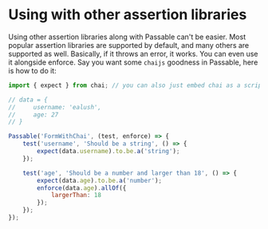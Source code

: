 # Using with other assertion libraries
Using other assertion libraries along with Passable can't be easier. Most popular assertion libraries are supported by default, and many others are supported as well. Basically, if it throws an error, it works. You can even use it alongside enforce. Say you want some `chaijs` goodness in Passable, here is how to do it:

```js
import { expect } from chai; // you can also just embed chai as a script tag if you don't use es6 imports

// data = {
//     username: 'ealush',
//     age: 27
// }

Passable('FormWithChai', (test, enforce) => {
    test('username', 'Should be a string', () => {
        expect(data.username).to.be.a('string');
    });

    test('age', 'Should be a number and larger than 18', () => {
        expect(data.age).to.be.a('number');
        enforce(data.age).allOf({
            largerThan: 18
        });
    });
});

```
